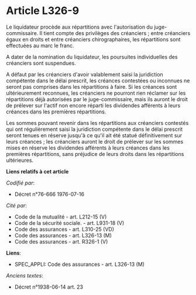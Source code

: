 # Article L326-9

Le liquidateur procède aux répartitions avec l'autorisation du juge-commissaire. Il tient compte des privilèges des
créanciers ; entre créanciers égaux en droits et entre créanciers chirographaires, les répartitions sont effectuées au marc
le franc.

A dater de la nomination du liquidateur, les poursuites individuelles des créanciers sont suspendues.

A défaut par les créanciers d'avoir valablement saisi la juridiction compétente dans le délai prescrit, les créances
contestées ou inconnues ne seront pas comprises dans les répartitions à faire. Si les créances sont ultérieurement reconnues,
les créanciers ne pourront rien réclamer sur les répartitions déjà autorisées par le juge-commissaire, mais ils auront le
droit de prélever sur l'actif non encore réparti les dividendes afférents à leurs créances dans les premières répartitions.

Les sommes pouvant revenir dans les répartitions aux créanciers contestés qui ont régulièrement saisi la juridiction
compétente dans le délai prescrit seront tenues en réserve jusqu'à ce qu'il ait été statué définitivement sur leurs
créances ; les créanciers auront le droit de prélever sur les sommes mises en réserve les dividendes afférents à leurs
créances dans les premières répartitions, sans préjudice de leurs droits dans les répartitions ultérieures.

**Liens relatifs à cet article**

_Codifié par_:

  - Décret n°76-666 1976-07-16

_Cité par_:

  - Code de la mutualité - art. L212-15 (V)
  - Code de la sécurité sociale. - art. L931-18 (V)
  - Code des assurances - art. L310-25 (VD)
  - Code des assurances - art. L326-13 (M)
  - Code des assurances - art. R326-1 (V)

**Liens**:

  - SPEC_APPLI: Code des assurances - art. L326-13 (M)

_Anciens textes_:

  - Décret n°1938-06-14 art. 23
